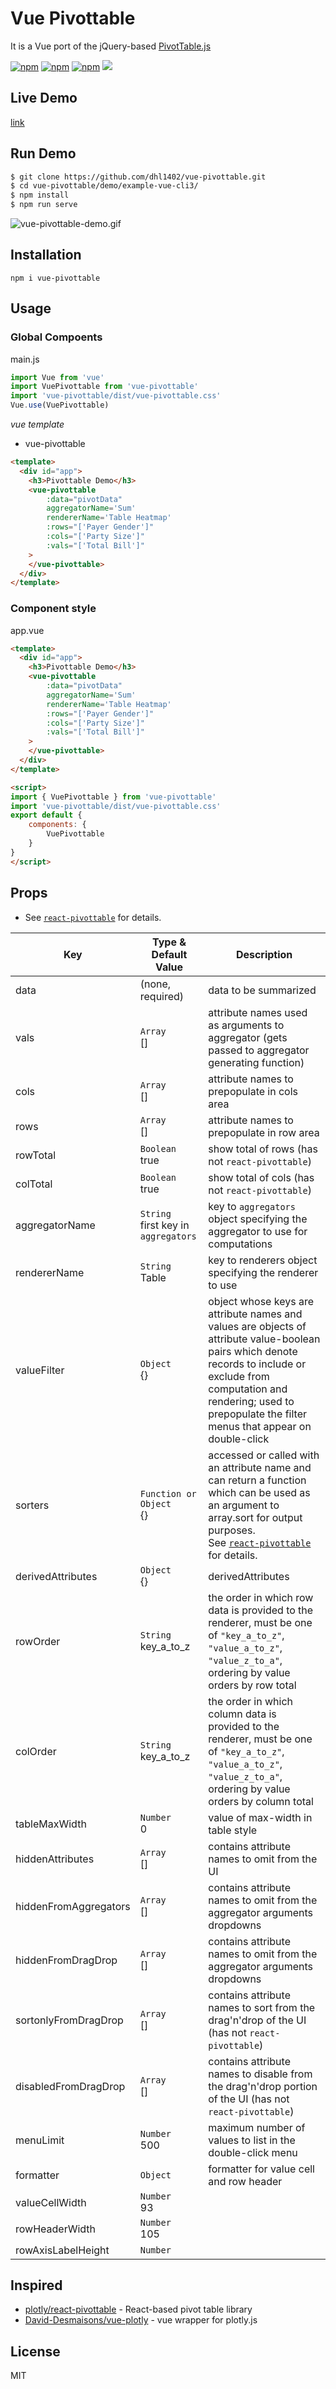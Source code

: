 
# Vue Pivottable

It is a Vue port of the jQuery-based [PivotTable.js](https://pivottable.js.org/)


[![npm](https://flat.badgen.net/npm/v/vue-pivottable)](https://npmjs.com/package/vue-pivottable)
[![npm](https://flat.badgen.net/npm/dt/vue-pivottable)](https://npmjs.com/package/vue-pivottable)
[![npm](https://flat.badgen.net/npm/license/vue-pivottable)](https://flat.badgen.net/npm/license/vue-pivottable)
[![](https://data.jsdelivr.com/v1/package/npm/vue-pivottable/badge)](https://www.jsdelivr.com/package/npm/vue-pivottable)


## Live Demo
[link](https://jsfiddle.net/front123/repqmz3f/)

## Run Demo
```bash
$ git clone https://github.com/dhl1402/vue-pivottable.git
$ cd vue-pivottable/demo/example-vue-cli3/
$ npm install
$ npm run serve
```
![vue-pivottable-demo.gif](https://seungwoo321.github.io/vue-pivottable-demo.gif)

## Installation

```shall
npm i vue-pivottable
```

## Usage
### Global Compoents
main.js
```js
import Vue from 'vue'
import VuePivottable from 'vue-pivottable'
import 'vue-pivottable/dist/vue-pivottable.css'
Vue.use(VuePivottable)
```
_vue template_
* vue-pivottable
```html
<template>
  <div id="app">
    <h3>Pivottable Demo</h3>
    <vue-pivottable
        :data="pivotData"
        aggregatorName='Sum'
        rendererName='Table Heatmap'
        :rows="['Payer Gender']"
        :cols="['Party Size']"
        :vals="['Total Bill']"
    >
    </vue-pivottable>
  </div>
</template>
```

### Component style
app.vue
```html
<template>
  <div id="app">
    <h3>Pivottable Demo</h3>
    <vue-pivottable
        :data="pivotData"
        aggregatorName='Sum'
        rendererName='Table Heatmap'
        :rows="['Payer Gender']"
        :cols="['Party Size']"
        :vals="['Total Bill']"
    >
    </vue-pivottable>
  </div>
</template>

<script>
import { VuePivottable } from 'vue-pivottable'
import 'vue-pivottable/dist/vue-pivottable.css'
export default {
    components: {
        VuePivottable
    }
}
</script>
```

## Props
* See [`react-pivottable`](https://github.com/plotly/react-pivottable/blob/master/README.md#properties-and-layered-architecture) for details.

|Key|Type & Default Value| Description
|----|-------------------|---------------
|data|(none, required)| data to be summarized
|vals|`Array`<br> []| attribute names used as arguments to aggregator (gets passed to aggregator generating function)
|cols|`Array`<br> []|	attribute names to prepopulate in cols area
|rows|`Array`<br> []| attribute names to prepopulate in row area
|rowTotal|`Boolean`<br> true| show total of rows (has not `react-pivottable`)
|colTotal|`Boolean`<br> true| show total of cols (has not `react-pivottable`)
|aggregatorName|`String` <br> first key in `aggregators` | key to `aggregators` object specifying the aggregator to use for computations
|rendererName|`String` <br> Table | key to renderers object specifying the renderer to use
|valueFilter|`Object` <br> {} | object whose keys are attribute names and values are objects of attribute value-boolean pairs which denote records to include or exclude from computation and rendering; used to prepopulate the filter menus that appear on double-click 
|sorters|`Function or Object` <br> {} | accessed or called with an attribute name and can return a function which can be used as an argument to array.sort for output purposes. <br> See [`react-pivottable`](https://github.com/plotly/react-pivottable/blob/master/README.md#properties-and-layered-architecture) for details.
|derivedAttributes|`Object` <br> {} | derivedAttributes | defines derived attributes
|rowOrder|`String` <br> key_a_to_z | 	the order in which row data is provided to the renderer, must be one of `"key_a_to_z"`, `"value_a_to_z"`, `"value_z_to_a"`, ordering by value orders by row total 
|colOrder|`String` <br> key_a_to_z | the order in which column data is provided to the renderer, must be one of `"key_a_to_z"`, `"value_a_to_z"`, `"value_z_to_a"`, ordering by value orders by column total
|tableMaxWidth|`Number` <br> 0 | value of max-width in table style 
|hiddenAttributes|`Array` <br> [] | contains attribute names to omit from the UI
|hiddenFromAggregators|`Array` <br> [] |contains attribute names to omit from the aggregator arguments dropdowns
|hiddenFromDragDrop|`Array` <br> [] | contains attribute names to omit from the aggregator arguments dropdowns
|sortonlyFromDragDrop|`Array` <br> [] | contains attribute names to sort from the drag'n'drop of the UI (has not `react-pivottable`)
|disabledFromDragDrop|`Array` <br> [] |contains attribute names to disable from the drag'n'drop portion of the UI (has not `react-pivottable`)
|menuLimit|`Number` <br> 500| maximum number of values to list in the double-click menu
|formatter|`Object` <br> | formatter for value cell and row header
|valueCellWidth|`Number`<br> 93 |
|rowHeaderWidth|`Number`<br> 105 |
|rowAxisLabelHeight|`Number` <br> |

## Inspired
* [plotly/react-pivottable](https://github.com/plotly/react-pivottable) - React-based pivot table library
* [David-Desmaisons/vue-plotly](https://github.com/David-Desmaisons/vue-plotly) - vue wrapper for plotly.js

## License
MIT

